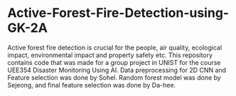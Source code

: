 # Active-Forest-Fire-Detection-using-GK-2A
Active forest fire detection is crucial for the people, air quality, ecological impact, environmental impact and property safety etc. This repository contains code that was made for a group project in UNIST for the course UEE354 Disaster Monitoring Using AI. Data preprocessing for 2D CNN and Feature selection was done by Sohel. Random forest model was done by Sejeong, and final feature selection was done by Da-hee.

